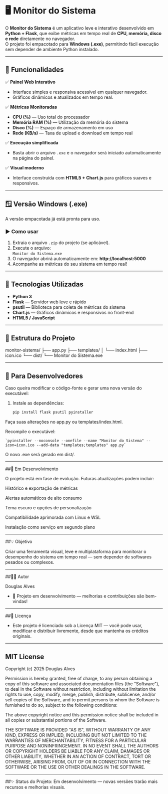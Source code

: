 # 🖥️ Monitor do Sistema

O **Monitor do Sistema** é um aplicativo leve e interativo desenvolvido em **Python + Flask**, que exibe métricas em tempo real de **CPU, memória, disco e rede** diretamente no navegador.  
O projeto foi empacotado para **Windows (.exe)**, permitindo fácil execução sem depender de ambiente Python instalado.

---

## 🚀 Funcionalidades

✅ **Painel Web Interativo**
- Interface simples e responsiva acessível em qualquer navegador.  
- Gráficos dinâmicos e atualizados em tempo real.  

✅ **Métricas Monitoradas**
- **CPU (%)** — Uso total do processador  
- **Memória RAM (%)** — Utilização da memória do sistema  
- **Disco (%)** — Espaço de armazenamento em uso  
- **Rede (KB/s)** — Taxa de upload e download em tempo real  

✅ **Execução simplificada**
- Basta abrir o arquivo `.exe` e o navegador será iniciado automaticamente na página do painel.

✅ **Visual moderno**
- Interface construída com **HTML5 + Chart.js** para gráficos suaves e responsivos.  

---

## 🪟 Versão Windows (.exe)

A versão empacotada já está pronta para uso.

### ▶️ Como usar

1. Extraia o arquivo `.zip` do projeto (se aplicável).  
2. Execute o arquivo:  
    `Monitor do Sistema.exe`
3. O navegador abrirá automaticamente em:
    **http://localhost:5000**
4. Acompanhe as métricas do seu sistema em tempo real!

---

## 🧠 Tecnologias Utilizadas

- **Python 3**
- **Flask** — Servidor web leve e rápido  
- **psutil** — Biblioteca para coleta de métricas do sistema  
- **Chart.js** — Gráficos dinâmicos e responsivos no front-end  
- **HTML5 / JavaScript**

---

## 🧩 Estrutura do Projeto

monitor-sistema/
├── app.py
├── templates/
│ └── index.html
├── icon.ico
└── dist/
└── Monitor do Sistema.exe


---

## 🧰 Para Desenvolvedores

Caso queira modificar o código-fonte e gerar uma nova versão do executável:

1. Instale as dependências:
   ```bash
   pip install flask psutil pyinstaller

Faça suas alterações no app.py ou templates/index.html.

Recompile o executável:

    `pyinstaller --noconsole --onefile --name "Monitor do Sistema" --icon=icon.ico --add-data "templates;templates" app.py`

O novo .exe será gerado em dist/.


---

##🧭 Em Desenvolvimento

O projeto está em fase de evolução.
Futuras atualizações podem incluir:

Histórico e exportação de métricas

Alertas automáticos de alto consumo

Tema escuro e opções de personalização

Compatibilidade aprimorada com Linux e WSL

Instalação como serviço em segundo plano


---

##💡 Objetivo

Criar uma ferramenta visual, leve e multiplataforma para monitorar o desempenho do sistema em tempo real — sem depender de softwares pesados ou complexos.


---

##👨‍💻 Autor

Douglas Alves
- 📅 Projeto em desenvolvimento — melhorias e contribuições são bem-vindas!


---

##📜 Licença

- Este projeto é licenciado sob a Licença MIT — você pode usar, modificar e distribuir livremente, desde que mantenha os créditos originais.


---

## MIT License

Copyright (c) 2025 Douglas Alves

Permission is hereby granted, free of charge, to any person obtaining a copy
of this software and associated documentation files (the "Software"), to deal
in the Software without restriction, including without limitation the rights
to use, copy, modify, merge, publish, distribute, sublicense, and/or sell
copies of the Software, and to permit persons to whom the Software is
furnished to do so, subject to the following conditions:

The above copyright notice and this permission notice shall be included in
all copies or substantial portions of the Software.

THE SOFTWARE IS PROVIDED "AS IS", WITHOUT WARRANTY OF ANY KIND, EXPRESS OR
IMPLIED, INCLUDING BUT NOT LIMITED TO THE WARRANTIES OF MERCHANTABILITY,
FITNESS FOR A PARTICULAR PURPOSE AND NONINFRINGEMENT. IN NO EVENT SHALL THE
AUTHORS OR COPYRIGHT HOLDERS BE LIABLE FOR ANY CLAIM, DAMAGES OR OTHER
LIABILITY, WHETHER IN AN ACTION OF CONTRACT, TORT OR OTHERWISE, ARISING FROM,
OUT OF OR IN CONNECTION WITH THE SOFTWARE OR THE USE OR OTHER DEALINGS IN
THE SOFTWARE.


---

##✨ Status do Projeto: Em desenvolvimento — novas versões trarão mais recursos e melhorias visuais.